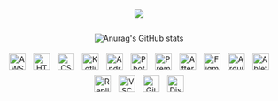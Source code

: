 
<div align="center">
<img src="https://github.com/RenWro/RenWro/assets/134458911/29143b94-27ae-4226-9454-47a0d54627c0">
</div>
<p></p>




<div style="display: flex; flex-wrap: wrap;">

<div align="center">

  ![Anurag's GitHub stats](https://github-readme-stats.vercel.app/api?username=RenWro&show_icons=true&theme=transparent)
</p>
    <img src="https://github.com/RenWro/RenWro/assets/134458911/806c9f90-a219-471a-b6ee-0e7074bec773" alt="AWS-Dark" width="30px" style="margin: 5px;">
    <img src="https://github.com/RenWro/RenWro/assets/134458911/5a2af0c3-b522-45e9-a1a9-3e7c03278a22" alt="HTML" width="30px" style="margin: 5px;">
    <img src="https://github.com/RenWro/RenWro/assets/134458911/3a29a24f-905d-45c9-9803-e42f03e8689c" alt="CSS" width="30px" style="margin: 5px;">
    <img src="https://github.com/RenWro/RenWro/assets/134458911/6fc56359-3662-4dff-8452-396b595dc6a2" alt="Kotlin-Dark" width="30px" style="margin: 5px;">
    <img src="https://github.com/RenWro/RenWro/assets/134458911/5d74d732-11a6-49e8-9a74-52c8b00eeaf3" alt="AndroidStudio-Dark" width="30px" style="margin: 5px;">
    <img src="https://github.com/RenWro/RenWro/assets/134458911/7e19f28c-6266-43c8-b906-c50d3dec65c6" alt="Photoshop" width="30px" style="margin: 5px;">
    <img src="https://github.com/RenWro/RenWro/assets/134458911/c44bf06d-c91a-42ee-a906-f1048d88d6d4" alt="Premiere" width="30px" style="margin: 5px;">
    <img src="https://github.com/RenWro/RenWro/assets/134458911/68b40d36-a96a-4ef3-8e26-7e9dab402498" alt="AfterEffects" width="30px" style="margin: 5px;">
    <img src="https://github.com/RenWro/RenWro/assets/134458911/c5e9f9d8-9989-4cd4-8de1-0e040f371ee0" alt="Figma-Dark" width="30px" style="margin: 5px;">
    <img src="https://github.com/RenWro/RenWro/assets/134458911/d2b738b6-a53b-4934-bbb5-bd7eaeeec864" alt="Arduino" width="30px" style="margin: 5px;">
    <img src="https://github.com/RenWro/RenWro/assets/134458911/20c26bbb-90d3-458a-9adb-29de3c3b1824" alt="Ableton-Dark" width="30px" style="margin: 5px;">
    <img src="https://github.com/RenWro/RenWro/assets/134458911/7fdae9b4-d563-42f3-8f51-0e876766295f" alt="Replit-Dark" width="30px" style="margin: 5px;">
    <img src="https://github.com/RenWro/RenWro/assets/134458911/354c5b6e-82aa-4e31-9a31-32ccd663bd81" alt="VSCode-Dark" width="30px" style="margin: 5px;">
    <img src="https://github.com/RenWro/RenWro/assets/134458911/d87f27a5-285e-4323-aec7-d3631f1bff90" alt="Github-Dark" width="30px" style="margin: 5px;">
    <img src="https://github.com/RenWro/RenWro/assets/134458911/5b0d21b2-961d-43ab-9a7d-4bb7623fc7ca" alt="Discord" width="30px" style="margin: 5px;">


</div>


</div>

